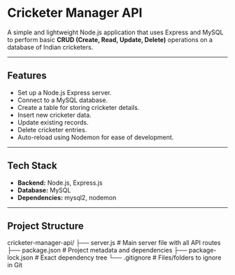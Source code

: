 # Cricketer Manager API

A simple and lightweight Node.js application that uses Express and MySQL to perform basic **CRUD (Create, Read, Update, Delete)** operations on a database of Indian cricketers.

---

##  Features

-  Set up a Node.js Express server.
-  Connect to a MySQL database.
-  Create a table for storing cricketer details.
-  Insert new cricketer data.
-  Update existing records.
-  Delete cricketer entries.
-  Auto-reload using Nodemon for ease of development.

---

##  Tech Stack

- **Backend:** Node.js, Express.js
- **Database:** MySQL
- **Dependencies:** mysql2, nodemon

---

##  Project Structure
cricketer-manager-api/
├── server.js             # Main server file with all API routes
├── package.json          # Project metadata and dependencies
├── package-lock.json     # Exact dependency tree
└── .gitignore            # Files/folders to ignore in Git


